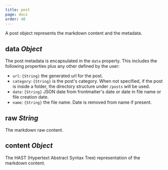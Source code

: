 ```yaml
---
title: post
page: docs
order: 40
---
```


A post object represents the markdown content and the metadata.

## data _Object_

The post metadata is encapsulated in the `data` property. This includes the following properties plus any other defined by the user:

- `url`: `{String}` the generated url for the post.
- `category`: `{String}` is the post's category. When not specified, if the post is inside a folder, the directory structure under `/posts` will be used.
- `date`: `{String}` JSON date from frontmatter's date or date in file name or file creation date.
- `name`: `{String}` the file name. Date is removed from name if present.

## raw _String_

The markdown raw content.

## content _Object_

The HAST (Hypertext Abstract Syntax Tree) representation of the markdown content.

